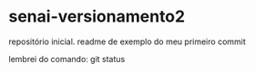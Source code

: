 # senai-versionamento2
repositório inicial.
readme de exemplo do meu primeiro commit

lembrei do comando: git status
